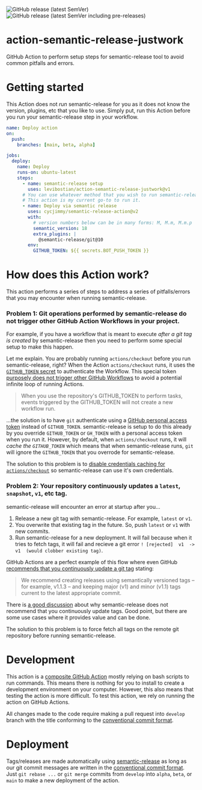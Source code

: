 ![GitHub release (latest SemVer)](https://img.shields.io/github/v/release/levibostian/action-semantic-release-justwork?label=latest%20stable%20release)
![GitHub release (latest SemVer including pre-releases)](https://img.shields.io/github/v/release/levibostian/action-semantic-release-justwork?include_prereleases&label=latest%20pre-release%20version)

# action-semantic-release-justwork

GitHub Action to perform setup steps for semantic-release tool to avoid common pitfalls and errors. 

# Getting started 

This Action does not *run* semantic-release for you as it does not know the version, plugins, etc that you like to use. Simply put, run this Action before you run your semantic-release step in your workflow. 

```yml
name: Deploy action 
on:
  push:
    branches: [main, beta, alpha]

jobs:
  deploy:
    name: Deploy 
    runs-on: ubuntu-latest
    steps:
      - name: semantic-release setup
        uses: levibostian/action-semantic-release-justwork@v1
      # You can use whatever method that you wish to run semantic-release. 
      # This action is my current go-to to run it. 
      - name: Deploy via semantic release 
        uses: cycjimmy/semantic-release-action@v2
        with: 
          # version numbers below can be in many forms: M, M.m, M.m.p
          semantic_version: 18
          extra_plugins: |
            @semantic-release/git@10
        env:
          GITHUB_TOKEN: ${{ secrets.BOT_PUSH_TOKEN }}
```

# How does this Action work? 

This action performs a series of steps to address a series of pitfalls/errors that you may encounter when running semantic-release. 

### Problem 1: Git operations performed by semantic-release do not trigger other GitHub Action Workflows in your project. 

For example, if you have a workflow that is meant to execute *after a git tag is created* by semantic-release then you need to perform some special setup to make this happen. 

Let me explain. You are probably running `actions/checkout` before you run semantic-release, right? When the Action `actions/checkout` runs, it uses the [`GITHUB_TOKEN` secret](https://docs.github.com/en/actions/security-guides/automatic-token-authentication#about-the-github_token-secret) to authenticate the Workflow. This special token [purposely does not trigger other GitHub Workflows](https://docs.github.com/en/actions/security-guides/automatic-token-authentication#using-the-github_token-in-a-workflow) to avoid a potential infinite loop of running Actions. 
> When you use the repository's GITHUB_TOKEN to perform tasks, events triggered by the GITHUB_TOKEN will not create a new workflow run.

...the solution is to have `git` authenticate using a [GitHub personal access token](https://docs.github.com/en/authentication/keeping-your-account-and-data-secure/creating-a-personal-access-token) instead of `GITHUB_TOKEN`. semantic-release is setup to do this already by you override `GITHUB_TOKEN` or `GH_TOKEN` with a personal access token when you run it. However, by default, when `actions/checkout` runs, it will *cache the `GITHUB_TOKEN`* which means that when semantic-release runs, `git` will ignore the `GITHUB_TOKEN` that you overrode for semantic-release. 

The solution to this problem is to [disable credentials caching for `actions/checkout`](https://github.com/semantic-release/semantic-release/blob/2c30e268f9484adeb2b9d0bdf52c1cd909779d64/docs/recipes/ci-configurations/github-actions.md#pushing-packagejson-changes-to-a-master-branch) so semantic-release can use it's own credentials. 

### Problem 2: Your repository continuously updates a `latest`, `snapshot`, `v1`, etc tag. 

semantic-release will encounter an error at startup after you...
1. Release a new git tag with semantic-release. For example, `latest` or `v1`. 
2. You overwrite that existing tag in the future. So, push `latest` or `v1` with new commits. 
3. Run semantic-release for a new deployment. It will fail because when it tries to fetch tags, it will fail and recieve a git error `! [rejected]  v1  -> v1  (would clobber existing tag)`. 

GitHub Actions are a perfect example of this flow where even GitHub [recommends that you continuously update a git tag](https://docs.github.com/en/actions/creating-actions/releasing-and-maintaining-actions) stating:
> We recommend creating releases using semantically versioned tags – for example, v1.1.3 – and keeping major (v1) and minor (v1.1) tags current to the latest appropriate commit.

There is [a good discussion](https://github.com/semantic-release/git/issues/136) about why semantic-release does not recommend that you continuously update tags. Good point, but there are some use cases where it provides value and can be done. 

The solution to this problem is to force fetch all tags on the remote git repository before running semantic-release. 

# Development 

This action is a [composite GitHub Action](https://docs.github.com/en/actions/creating-actions/creating-a-composite-action) mostly relying on bash scripts to run commands. This means there is nothing for you to install to create a development environment on your computer. However, this also means that testing the action is more difficult. To test this action, we rely on running the action on GitHub Actions.

All changes made to the code require making a pull request into `develop` branch with the title conforming to the [conventional commit format](https://www.conventionalcommits.org/).

# Deployment

Tags/releases are made automatically using [semantic-release](https://github.com/semantic-release/semantic-release) as long as our git commit messages are written in the [conventional commit format](https://www.conventionalcommits.org/). Just `git rebase ...` or `git merge` commits from `develop` into `alpha`, `beta`, or `main` to make a new deployment of the action. 


